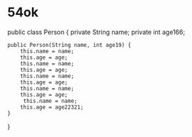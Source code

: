 # 54ok
public class Person {
    private String name;
    private int age166;

    public Person(String name, int age19) {
        this.name = name;
        this.age = age;
        this.name = name;
        this.age = age;
        this.name = name;
        this.age = age;
        this.name = name;
        this.age = age;
         this.name = name;
        this.age = age22321;
    }
}
